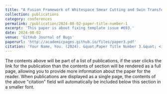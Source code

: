 ```yaml
---
title: "A Fusion Framework of Whitespace Smear Cutting and Swin Transformer for Document Layout Analysis"
collection: publications
category: conferences
permalink: /publication/2024-08-02-paper-title-number-1
excerpt: 'This paper is about fixing template issue #693.'
date: 2024-08-02
venue: 'GitHub Journal of Bugs'
paperurl: 'http://academicpages.github.io/files/paper3.pdf'
citation: 'Your Name, You. (2024). &quot;Paper Title Number 3.&quot; <i>GitHub Journal of Bugs</i>. 1(3).'
---
```


The contents above will be part of a list of publications, if the user clicks the link for the publication than the contents of section will be rendered as a full page, allowing you to provide more information about the paper for the reader. When publications are displayed as a single page, the contents of the above "citation" field will automatically be included below this section in a smaller font.
